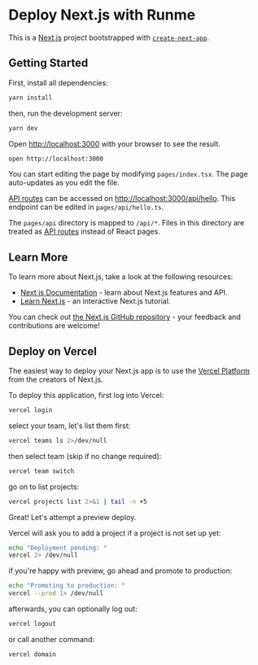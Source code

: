 # Deploy Next.js with Runme

This is a [Next.js](https://nextjs.org/) project bootstrapped with [`create-next-app`](https://github.com/vercel/next.js/tree/canary/packages/create-next-app).

## Getting Started

First, install all dependencies:

```sh
yarn install
```

then, run the development server:

```sh
yarn dev
```

Open [http://localhost:3000](http://localhost:3000) with your browser to see the result.

```sh
open http://localhost:3000
```

You can start editing the page by modifying `pages/index.tsx`. The page auto-updates as you edit the file.

[API routes](https://nextjs.org/docs/api-routes/introduction) can be accessed on [http://localhost:3000/api/hello](http://localhost:3000/api/hello). This endpoint can be edited in `pages/api/hello.ts`.

The `pages/api` directory is mapped to `/api/*`. Files in this directory are treated as [API routes](https://nextjs.org/docs/api-routes/introduction) instead of React pages.

## Learn More

To learn more about Next.js, take a look at the following resources:

- [Next.js Documentation](https://nextjs.org/docs) - learn about Next.js features and API.
- [Learn Next.js](https://nextjs.org/learn) - an interactive Next.js tutorial.

You can check out [the Next.js GitHub repository](https://github.com/vercel/next.js/) - your feedback and contributions are welcome!

## Deploy on Vercel

The easiest way to deploy your Next.js app is to use the [Vercel Platform](https://vercel.com/new?utm_medium=default-template&filter=next.js&utm_source=create-next-app&utm_campaign=create-next-app-readme) from the creators of Next.js.

To deploy this application, first log into Vercel:

```sh
vercel login
```

select your team, let's list them first:

```sh { interactive=false }
vercel teams ls 2>/dev/null
```

then select team (skip if no change required):

```sh
vercel team switch
```

go on to list projects:

```sh { interactive=false }
vercel projects list 2>&1 | tail -n +5
```

Great! Let's attempt a preview deploy.

Vercel will ask you to add a project if a project is not set up yet:

```sh { interactive=false }
echo "Deployment pending: "
vercel 2> /dev/null
```

if you're happy with preview, go ahead and promote to production:
```sh { interactive=false }
echo "Promoting to production: "
vercel --prod 1> /dev/null
```

afterwards, you can optionally log out:

```sh
vercel logout
```

or call another command:

```sh
vercel domain
```
